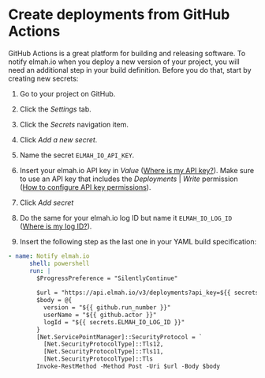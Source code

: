 # Create deployments from GitHub Actions

GitHub Actions is a great platform for building and releasing software. To notify elmah.io when you deploy a new version of your project, you will need an additional step in your build definition. Before you do that, start by creating new secrets:

1. Go to your project on GitHub.

2. Click the *Settings* tab.

3. Click the *Secrets* navigation item.

4. Click *Add a new secret*.

5. Name the secret `ELMAH_IO_API_KEY`.

6. Insert your elmah.io API key in *Value* ([Where is my API key?](/where-is-my-api-key/)). Make sure to use an API key that includes the *Deployments* | *Write* permission ([How to configure API key permissions](/how-to-configure-api-key-permissions/)).

7. Click *Add secret*

8. Do the same for your elmah.io log ID but name it `ELMAH_IO_LOG_ID` ([Where is my log ID?](/where-is-my-log-id/)).

9. Insert the following step as the last one in your YAML build specification:

```yaml
- name: Notify elmah.io
      shell: powershell
      run: |
        $ProgressPreference = "SilentlyContinue"
        
        $url = "https://api.elmah.io/v3/deployments?api_key=${{ secrets.ELMAH_IO_API_KEY }}"
        $body = @{
          version = "${{ github.run_number }}"
          userName = "${{ github.actor }}"
          logId = "${{ secrets.ELMAH_IO_LOG_ID }}"
        }
        [Net.ServicePointManager]::SecurityProtocol = `
          [Net.SecurityProtocolType]::Tls12,
          [Net.SecurityProtocolType]::Tls11,
          [Net.SecurityProtocolType]::Tls
        Invoke-RestMethod -Method Post -Uri $url -Body $body
```